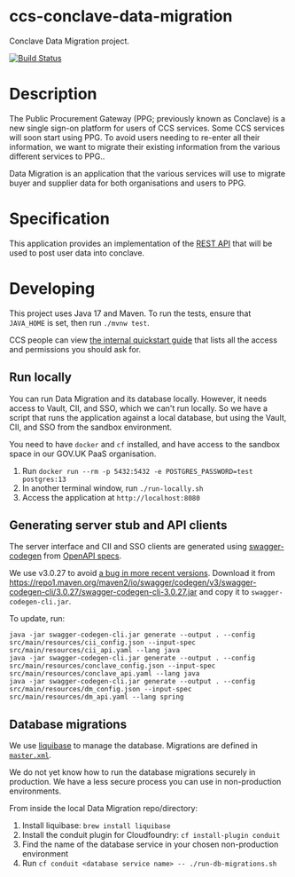 # ccs-conclave-data-migration
Conclave Data Migration project.

[![Build Status](https://app.travis-ci.com/Crown-Commercial-Service/ccs-conclave-data-migration.svg?branch=develop)](https://app.travis-ci.com/Crown-Commercial-Service/ccs-conclave-data-migration)

# Description

The Public Procurement Gateway (PPG; previously known as Conclave) is a new single sign-on platform for users of CCS services. Some CCS services will soon start using PPG. To avoid users needing to re-enter all their information, we want to migrate their existing information from the various different services to PPG..

Data Migration is an application that the various services will use to migrate buyer and supplier data for both organisations and users to PPG.

# Specification
This application provides an implementation of the [REST API](https://app.swaggerhub.com/apis/miahnanu/datamigration/1.0.0-oas3#/datamigration/app.migrateOrg) that will be used to post user data into conclave.

# Developing

This project uses Java 17 and Maven. To run the tests, ensure that `JAVA_HOME` is set, then run `./mvnw test`.

CCS people can view [the internal quickstart guide](https://crowncommercialservice.atlassian.net/wiki/spaces/CON/pages/3373465612) that lists all the access and permissions you should ask for.

## Run locally

You can run Data Migration and its database locally. However, it needs access to Vault, CII, and SSO, which we can't run locally. So we have a script that runs the application against a local database, but using the Vault, CII, and SSO from the sandbox environment.

You need to have `docker` and `cf` installed, and have access to the sandbox space in our GOV.UK PaaS organisation.

1. Run `docker run --rm -p 5432:5432 -e POSTGRES_PASSWORD=test postgres:13`
2. In another terminal window, run `./run-locally.sh`
3. Access the application at `http://localhost:8080`

## Generating server stub and API clients

The server interface and CII and SSO clients are generated using [swagger-codegen](https://github.com/swagger-api/swagger-codegen) from [OpenAPI specs](src/main/resources).

We use v3.0.27 to avoid [a bug in more recent versions](https://github.com/swagger-api/swagger-codegen/issues/11317). Download it from <https://repo1.maven.org/maven2/io/swagger/codegen/v3/swagger-codegen-cli/3.0.27/swagger-codegen-cli-3.0.27.jar> and copy it to `swagger-codegen-cli.jar`.

To update, run:

```
java -jar swagger-codegen-cli.jar generate --output . --config src/main/resources/cii_config.json --input-spec src/main/resources/cii_api.yaml --lang java
java -jar swagger-codegen-cli.jar generate --output . --config src/main/resources/conclave_config.json --input-spec src/main/resources/conclave_api.yaml --lang java
java -jar swagger-codegen-cli.jar generate --output . --config src/main/resources/dm_config.json --input-spec src/main/resources/dm_api.yaml --lang spring
```

## Database migrations

We use [liquibase](https://docs.liquibase.com/home.html) to manage the database. Migrations are defined in [`master.xml`](src/main/resources/db/changelog/master.xml).

We do not yet know how to run the database migrations securely in production. We have a less secure process you can use in non-production environments.

From inside the local Data Migration repo/directory:

1. Install liquibase: `brew install liquibase`
2. Install the conduit plugin for Cloudfoundry: `cf install-plugin conduit`
3. Find the name of the database service in your chosen non-production environment
4. Run `cf conduit <database service name> -- ./run-db-migrations.sh`
